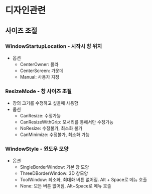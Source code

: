 # 디자인관련

## 사이즈 조절

### WindowStartupLocation - 시작시 창 위치

- 옵션
  - CenterOwner: 몰라
  - CenterScreen: 가운데
  - Manual: 사용자 지정

### ResizeMode - 창 사이즈 조절

- 창의 크기를 수정하고 싶을때 사용함
- 옵션
  - CanResize: 수정가능
  - CanResizeWithGrip: 모서리를 통해서만 수정가능
  - NoResize: 수정불가, 최소화 불가
  - CanMinimize: 수정불가, 최소화 가능

### WindowStyle - 윈도우 모양

- 옵션
  - SingleBorderWindow: 기본 창 모양
  - ThreeDBorderWindow: 3D 창모양
  - ToolWindow: 최소화, 최대화 버튼 없어짐. Alt + Space로 메뉴 호출
  - None: 모든 버튼 없어짐, Alt+Space로 메뉴 호출